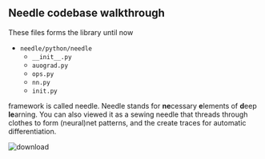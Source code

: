 ## Needle codebase walkthrough

These files forms the library until now 

- `needle/python/needle`
    - `__init__.py`
    - `auograd.py`
    - `ops.py`
    - `nn.py`
    - `init.py`

framework is called needle. Needle stands for **ne**cessary **e**lements of **d**eep **le**arning.
You can also viewed it as a sewing needle that threads through clothes
to form (neural)net patterns, and the create traces for automatic differentiation.


![download](https://user-images.githubusercontent.com/61396368/197850311-75937074-873e-4e3f-a552-b67837d5dce7.png)
